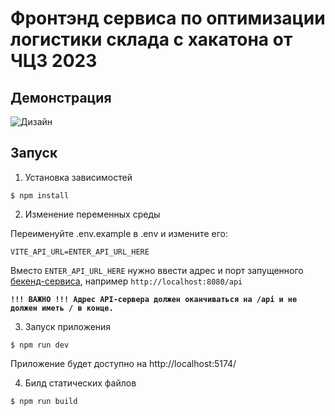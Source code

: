 # Фронтэнд сервиса по оптимизации логистики склада с хакатона от ЧЦЗ 2023 

## Демонстрация

![Дизайн](https://www.figma.com/file/wHFUtrXnySwW0rs7UO00WU/%F0%9F%93%B2-%D0%A5%D0%B0%D0%BA%D0%B0%D1%82%D0%BE%D0%BD-(%D0%A7%D0%B5%D0%BB%D1%8F%D0%B1%D0%B8%D0%BD%D1%81%D0%BA)-(Copy)?type=design&node-id=0%3A1&mode=design&t=G3oMYGfKHonsJOsr-1)

## Запуск

1. Установка зависимостей
```console
$ npm install
```

2. Изменение переменных среды

Переименуйте .env.example в .env и измените его:

```dosini
VITE_API_URL=ENTER_API_URL_HERE
```
Вместо `ENTER_API_URL_HERE` нужно ввести адрес и порт запущенного [бекенд-сервиса](https://github.com/gestihack/logistics-backend), например `http://localhost:8080/api`

 <b>`!!! ВАЖНО !!! Адрес API-сервера должен оканчиваться на /api и не должен иметь / в конце.`</b>

3. Запуск приложения

```console
$ npm run dev
```

Приложение будет доступно на http://localhost:5174/

4. Билд статических файлов

```console
$ npm run build
```
